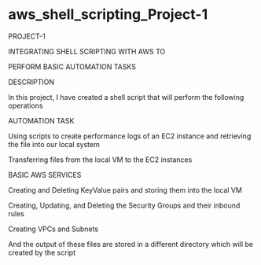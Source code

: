 # aws_shell_scripting_Project-1

PROJECT-1 

INTEGRATING SHELL SCRIPTING WITH AWS TO 

PERFORM BASIC AUTOMATION TASKS

DESCRIPTION

In this project, I have created a shell script that will perform the following operations

AUTOMATION TASK

Using scripts to create performance logs of an EC2 instance and retrieving the file into our local system

Transferring files from the local VM to the EC2 instances

BASIC AWS SERVICES

Creating and Deleting KeyValue pairs and storing them into the local VM

Creating, Updating, and Deleting the Security Groups and their inbound rules

Creating VPCs and Subnets

And the output of these files are stored in a different directory which will be created by the script
